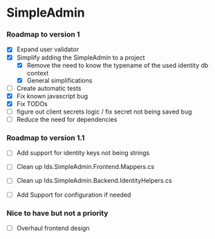 # SimpleAdmin
### Roadmap to version 1

- [x] Expand user validator
- [x] Simplify adding the SimpleAdmin to a project
  - [x] Remove the need to know the typename of the used identity db context
  - [x] General simplifications
- [ ] Create automatic tests
- [x] Fix known javascript bug
- [x] Fix TODOs
- [ ] figure out client secrets logic / fix secret not being saved bug
- [ ] Reduce the need for dependencies
  
### Roadmap to version 1.1

- [ ] Add support for identity keys not being strings
- [ ] Clean up Ids.SimpleAdmin.Frontend.Mappers.cs
- [ ] Clean up Ids.SimpleAdmin.Backend.IdentityHelpers.cs
- [ ] Add Support for configuration if needed




### Nice to have but not a priority

-[ ] Overhaul frontend design 